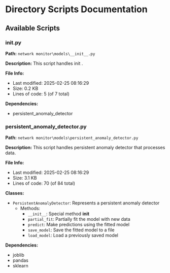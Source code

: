 # Directory Scripts Documentation

## Available Scripts


### __init__.py

**Path:** `network monitor\models\__init__.py`

**Description:**
This script handles   init  .

**File Info:**
- Last modified: 2025-02-25 08:16:29
- Size: 0.2 KB
- Lines of code: 5 (of 7 total)

**Dependencies:**
- persistent_anomaly_detector

### persistent_anomaly_detector.py

**Path:** `network monitor\models\persistent_anomaly_detector.py`

**Description:**
This script handles persistent anomaly detector that processes data.

**File Info:**
- Last modified: 2025-02-25 08:16:29
- Size: 3.1 KB
- Lines of code: 70 (of 84 total)

**Classes:**
- `PersistentAnomalyDetector`: Represents a persistent anomaly detector
  - Methods:
    - `__init__`: Special method __init__
    - `partial_fit`: Partially fit the model with new data
    - `predict`: Make predictions using the fitted model
    - `save_model`: Save the fitted model to a file
    - `load_model`: Load a previously saved model

**Dependencies:**
- joblib
- pandas
- sklearn